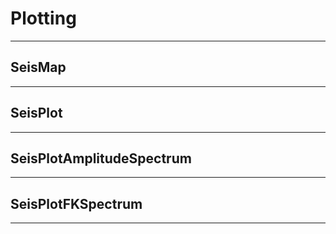
<a id='Plotting-1'></a>

# Plotting


---


<a id='SeisMap-1'></a>

## SeisMap


---


<a id='SeisPlot-1'></a>

## SeisPlot


---


<a id='SeisPlotAmplitudeSpectrum-1'></a>

## SeisPlotAmplitudeSpectrum


---


<a id='SeisPlotFKSpectrum-1'></a>

## SeisPlotFKSpectrum


---

